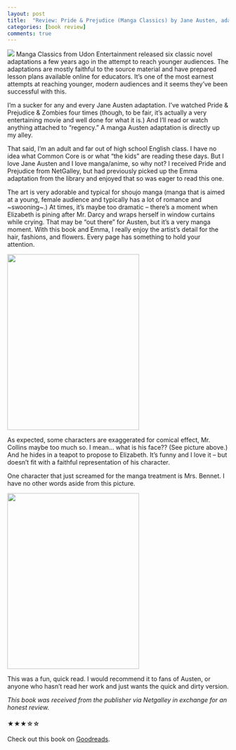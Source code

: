 ```yaml
---
layout: post
title:  "Review: Pride & Prejudice (Manga Classics) by Jane Austen, adapted by Stacy King"
categories: [book review]
comments: true
---
```

<div class="book-summary">
<img class="book-cover" src="{{ site.url }}/img/books/ppmanga.jpg"/>
Manga Classics from Udon Entertainment released six classic novel adaptations a few years ago in the attempt to reach younger audiences. The adaptations are mostly faithful to the source material and have prepared lesson plans available online for educators. It’s one of the most earnest attempts at reaching younger, modern audiences and it seems they’ve been successful with this.
</div>

<!--more-->

I’m a sucker for any and every Jane Austen adaptation. I’ve watched Pride & Prejudice & Zombies four times (though, to be fair, it’s actually a very entertaining movie and well done for what it is.) And I’ll read or watch anything attached to “regency.” A manga Austen adaptation is directly up my alley.

That said, I’m an adult and far out of high school English class. I have no idea what Common Core is or what “the kids” are reading these days. But I love Jane Austen and I love manga/anime, so why not? I received Pride and Prejudice from NetGalley, but had previously picked up the Emma adaptation from the library and enjoyed that so was eager to read this one.

The art is very adorable and typical for shoujo manga (manga that is aimed at a young, female audience and typically has a lot of romance and ~swooning~.) At times, it’s maybe too dramatic – there’s a moment when Elizabeth is pining after Mr. Darcy and wraps herself in window curtains while crying. That may be “out there” for Austen, but it’s a very manga moment. With this book and Emma, I really enjoy the artist’s detail for the hair, fashions, and flowers. Every page has something to hold your attention.

<img src="{{ site.url }}/img/books/ppmanga2.png" height="400" width="300">

As expected, some characters are exaggerated for comical effect, Mr. Collins maybe too much so. I mean… what is his face?? (See picture above.) And he hides in a teapot to propose to Elizabeth. It’s funny and I love it – but doesn’t fit with a faithful representation of his character.

One character that just screamed for the manga treatment is Mrs. Bennet. I have no other words aside from this picture.

<img src="{{ site.url }}/img/books/ppmanga3.png" height="400" width="300">

This was a fun, quick read. I would recommend it to fans of Austen, or anyone who hasn’t read her work and just wants the quick and dirty version.

*This book was received from the publisher via Netgalley in exchange for an honest review.*

<h4>&#9733;&#9733;&#9733;&#9734;&#9734;</h4>

Check out this book on [Goodreads][goodreads].

[goodreads]:      https://www.goodreads.com/book/show/21433253-manga-classics
